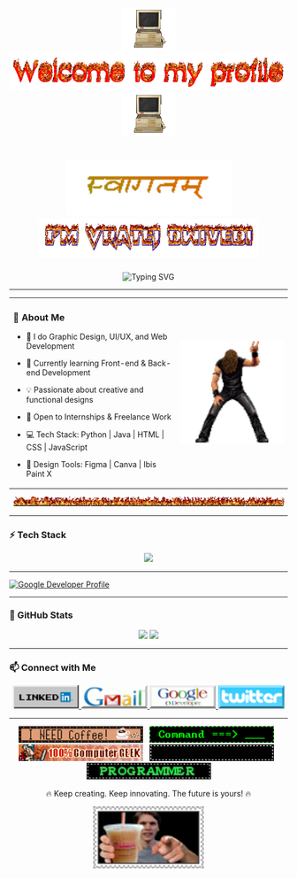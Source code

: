 <p align="center">
  <img src="computer.gif" width="100px" alt="computer"/>
  <img src="cooltext490187207892835.gif" width="600px" alt="welcome"/>
  <img src="computer.gif" width="100px" alt="computer"/>
</p>



<h1 align="center">
  <img src="welcome-t.gif" height="100px" alt="welcome gif"/>
   <img src="flamingtext_com-3128677334.gif" width="400px" alt="computer"/>
</h1>


<p align="center">
  <img src="https://readme-typing-svg.demolab.com?font=Fira+Code&size=22&pause=1000&color=F7009C&center=true&vCenter=true&width=500&lines=BCA+Student+%7C+Aspiring+Software+Engineer;Web+Developer+%7C+Graphic+Designer;Lover+of+Cool+Tech+%26+Aesthetic+Designs" alt="Typing SVG" />
</p>



---
<table>
  <tr>
    <td width="60%">
      
### 🚀 About Me
- 🎨 I do Graphic Design, UI/UX, and Web Development  
- 🌱 Currently learning Front-end & Back-end Development  
- 💡 Passionate about creative and functional designs  
- 📌 Open to Internships & Freelance Work  
- 💻 Tech Stack: Python | Java | HTML | CSS | JavaScript  
- 🎨 Design Tools: Figma | Canva | Ibis Paint X  

    </td>
    <td width="40%" align="center">
      <img src="dance 13.gif" width="250px" alt="retro computer gif"/>
    </td>
  </tr>
</table>

<p align="center">
  <img src="tumblr_674c26e832b48e26f6fbda0d1baaa4da_12d0cd83_640.webp" width="900px" alt=" fire divider"/>
</p>

---

### ⚡ Tech Stack
<p align="center">
  <img src="https://skillicons.dev/icons?i=html,css,js,python,java,figma,canva" />
</p>

---

[![Google Developer Profile](https://img.shields.io/badge/Google%20Developer-4285F4?style=for-the-badge&logo=google&logoColor=white)](https://g.dev/VRATEJDWIVEDI)

---


### 🌟 GitHub Stats
<p align="center">
  <img src="https://github-readme-stats.vercel.app/api?username=VRATEJDWIVEDI&show_icons=true&theme=radical" height="180px"/>
  <img src="https://github-readme-streak-stats.herokuapp.com/?user=VRATEJDWIVEDI&theme=radical" height="180px"/>
</p>

---

### 📫 Connect with Me
<p align="center">
  <a href="https://www.linkedin.com/in/vratej-dwivedi-740957286">
    <img src="Frame 1.png" alt="LinkedIn" width="120px"/>
  </a>
   <a href="mailto:vratejdiwedi000@gmail.com">
    <img src="gmail (1).gif" alt="Gmail" width="120px"/>
  </a>
  <a href="https://g.dev/VRATEJDWIVEDI">
    <img src="gdeveloper.png" alt="GoogleDeveloper" width="120px"/>
  </a>
  <a href="https://x.com/VratejD65359?t=0ubHNJUMpAy-yNTFj-_9jQ&s=08">
    <img src="twitterbutton.gif" alt="Twitter" width="120px"/>
  </a>
</p>

---
<p align="center">
  <img src="471511elpgc0ut0x.gif" height="30px"/> &nbsp;
  <img src="cmnd.gif" height="30px"/> &nbsp;
  <img src="computergeek.gif" height="30px"/> &nbsp;
  <img src="k15.gif" height="30px"/> &nbsp;
  <img src="tumblr_2ef804456cb2fcd871571f24f9656af3_c473b607_250.webp" height="30px"/>
</p>

<p align="center">
  🔥 Keep creating. Keep innovating. The future is yours! 🔥
</p>


<p align="center">
  <img src="Stamp_Jerma_Coffee.png" width="200px" alt="retro footer gif"/>
</p>

